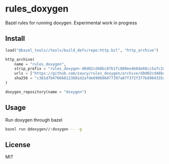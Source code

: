 # rules_doxygen

Bazel rules for running doxygen. Experimental work in progress

## Install

```python
load("@bazel_tools//tools/build_defs/repo:http.bzl", "http_archive")

http_archive(
    name = "rules_doxygen",
    strip_prefix = "rules_doxygen-d0d02cd48bc87b1fc880ee4b8de68cc5afc2d8c2",
    urls = ["https://github.com/zaucy/rules_doxygen/archive/d0d02cd48bc87b1fc880ee4b8de68cc5afc2d8c2.zip"],
    sha256 = "c381d7b476668123881d2afde690686877397a87f372f377bd984335a9cc93fd",
)

doxygen_repository(name = "doxygen")
```

## Usage

Run doxygen through bazel

```sh
bazel run @doxygen//:doxygen -- -g
```

## License

MIT
